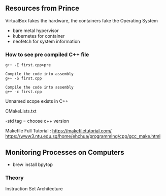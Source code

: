 ## Resources from Prince

VirtualBox fakes the hardware, the containers fake the Operating System

- bare metal hypervisor
- kubernetes for container
- neofetch for system information

### How to see pre compiled C++ file
```
g++ -E first.cpp>pre   
```

```
Compile the code into assembly
g++ -S first.cpp
```

```
Compile the code into assembly
g++ -c first.cpp
```

Unnamed scope exists in C++

CMakeLists.txt

-std tag = choose c++ version

Makefile
Full Tutorial : https://makefiletutorial.com/
https://www3.ntu.edu.sg/home/ehchua/programming/cpp/gcc_make.html

## Monitoring Processes on Computers 
- brew install bpytop

### Theory

Instruction Set Architecture
